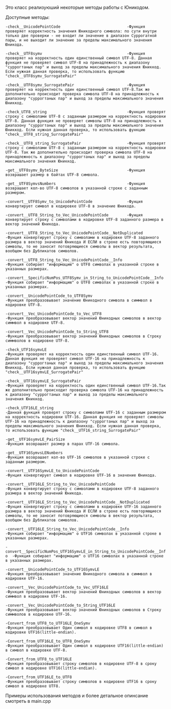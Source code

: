 Это класс реализуюший некоторые методы работы с Юникодом.

Доступные методы:

`-check__UnicodePointCode                             -Функция проверяет корректность значения Юникодного символа: по сути внутри только две проверки - не входит ли значение в диапазон Суррогатной пары, и не выходит ли значение за пределы максимального значения Юникода.  `  
  
`-check__UTF8symv                                     -Функция проверяет на корректность один единственный символ UTF-8. Данная функция не проверяет символ UTF-8 на принадлежность к диапазону "суррогтаных пар" и выход за пределы максимального значения Юниккод. Если нужная данная проверка, то использовать функцию "check__UTF8symv_SurrogatePair"  `  
  
`-check__UTF8symv_SurrogatePair                       -Функция проверяет на корректность один единственный символ UTF-8.Так же дополнительно происходит проверка символа UTF-8 на принадлежность к диапазону "суррогтаных пар" и выход за пределы максимального значения Юниккод.  `  
  
`-check_UTF8_string                                   -Функция проверят строку с символами UTF-8 с заданным размером на корректность кодировки UTF-8. Данная функция не проверяет символы UTF-8 на принадлежность к диапазону "суррогтаных пар" и выход за пределы максимального значения Юниккод. Если нужная данная проверка, то использовать функцию "check__UTF8_string_SurrogatePair"  `  
  
`-check__UTF8_string_SurrogatePair                    -Функция проверят строку с символами UTF-8 с заданным размером на корректность кодировки UTF-8. Так же дополнительно происходит проверка символа UTF-8 на принадлежность к диапазону "суррогтаных пар" и выход за пределы максимального значения Юниккод.  `  
  
`-get__UTF8symv_ByteSize                              -Функция возврашает размер в байтах UTF-8 символа.  `  
  
`-get__UTF8SymvsNumbers                               -Функция возврашает кол-во UTF-8 символов в указанной строке с заданным размером.  `  

`-convert__UTF8Symv_to_UnicodePointCode               -Фунция конвертирует символ в кодировке UTF-8 в значение Юникода.`  
  
`-convert__UTF8_String_to_Vec_UnicodePointCode        -Фунция конвертирует строку с символами в кодировке UTF-8 заданного размера в вектор значений Юникода.  `  
  
`-convert__UTF8_String_to_Vec_UnicodePointCode__NotDuplicated            -Фунция конвертирует строку с символами в кодировке UTF-8 заданного размера в вектор значений Юникода И ЕСЛИ в строке есть повторяющиеся символы, то не заносит потовряющиеся символы в вектор результата, вообщем без Дубликатов символов.  `  
  
`-convert__UTF8_String_to_Vec_UnicodePointCode__Info                     -Функция собирает "информацию" о UTF8 символах в указанной строке в указанных размерах.  `  
  
`-convert__SpecificNumPos_UTF8Symv_in_String_to_UnicodePointCode__Info   -Функция собирает "информацию" о UTF8 символах в указанной строке в указанных размерах.  `  
  
`-convert__UnicodePointCode_to_UTF8Symv                                  -Функция преобразовывает значение Юникодного символа в симмвол в кодировке UTF-8.  `  
  
`-convert__Vec_UnicodePointCode_to_Vec_UTF8                              -Функция преобразовывает вектор значений Юникодных символов в вектор симмвол в кодировке UTF-8.  `  
  
`-convert__Vec_UnicodePointCode_to_String_UTF8                           -Функция преобразовывает вектор значений Юникодных символов в Строку симмволов в кодировке UTF-8.  `  
  
  
`-check_UTF16symvLE                                                     -Функция проверяет на корректность один единственный символ UTF-16. Данная функция не проверяет символ UTF-16 на принадлежность к диапазону "суррогтаных пар" и выход за пределы максимального значения Юниккод. Если нужная данная проверка, то использовать функцию "check__UTF16symvLE_SurrogatePair"  `  

`-check__UTF16symvLE_SurrogatePair                                      -Функция проверяет на корректность один единственный символ UTF-16.Так же дополнительно происходит проверка символа UTF-16 на принадлежность к диапазону "суррогтаных пар" и выход за пределы максимального значения Юниккод.  `  

`-check_UTF16LE_string                                                  -Данная функция проверят строку с символами UTF-16 с заданным размером на корректность кодировки UTF-16. Данная функция не проверяет символы UTF-16 на принадлежность к диапазону "суррогтаных пар" и выход за пределы максимального значения Юниккод. Если нужная данная проверка, то использовать функцию "check__UTF16_string_SurrogatePair"  `  

`-get__UTF16symvLE_PairSize                                             -Функция возврашает размер в парах UTF-16 символа.  `  

`-get__UTF16SymvsLENumbers                                              -Функция возврашает кол-во UTF-16 символов в указанной строке с заданным размером.  `  


`-convert__UTF16SymvLE_to_UnicodePointCode                                 -Фунция конвертирует символ в кодировке UTF-16 в значение Юникода.  `  

`-convert__UTF16LE_String_to_Vec_UnicodePointCode                          -Фунция конвертирует строку с символами в кодировке UTF-8 заданного размера в вектор значений Юникода.  `  

`-convert__UTF16LE_String_to_Vec_UnicodePointCode__NotDuplicated           -Фунция конвертирует строку с символами в кодировке UTF-16 заданного размера в вектор значений Юникода И ЕСЛИ в строке есть повторяющиеся символы, то не заносит потовряющиеся символы в вектор результата, вообщем без Дубликатов символов.  `  

`-convert__UTF16LE_String_to_Vec_UnicodePointCode__Info                    -Функция собирает "информацию" о UTF16 символах в указанной строке в указанных размерах.  `  

`-convert__SpecificNumPos_UTF16SymvLE_in_String_to_UnicodePointCode__Info  -Функция собирает "информацию" о UTF16 символах в указанной строке в указанных размерах.  `  

`-convert__UnicodePointCode_to_UTF16SymvLE                                 -Функция преобразовывает значение Юникодного символа в симмвол в кодировке UTF-16.  `  

`-convert__Vec_UnicodePointCode_to_Vec_UTF16LE                             -Функция преобразовывает вектор значений Юникодных символов в вектор симмвол в кодировке UTF-16.  `  

`-convert__Vec_UnicodePointCode_to_String_UTF16LE                          -Функция преобразовывает вектор значений Юникодных символов в Строку симмволов в кодировке UTF-16.  `  


`-Convert_from_UTF8_to_UTF16LE_OneSymv                                     -Функция преобразовывает Один символ в кодировке UTF8 в символ в кодировке UTF16(little-endian).  `  
  
`-Convert_from_UTF16LE_to_UTF8_OneSymv                                     -Функция преобразовывает Один символ в кодировке UTF16(little-endian) в символ в кодировке UTF-8.  `  
  
`-Convert_from_UTF8_to_UTF16LE                                             -Функция преобразовывает строку символов в кодировке UTF-8 в сроку символ в кодировке UTF16(little-endian).  `  
  
`-Convert_from_UTF16LE_to_UTF8                                             -Функция преобразовывает строку символов в кодировке UTF16 в сроку символ в кодировке UTF8.  `  
  

Примеры использования методов и более детальное опинсание смотреть в main.cpp
